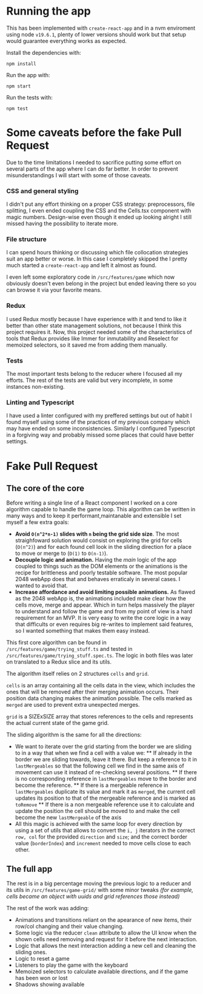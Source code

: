 # Running the app

This has been implemented with `create-react-app` and in a nvm enviroment using node `v19.6.1`, plenty of lower versions should work but that setup would guarantee everything works as expected.

Install the dependencies with:

```
npm install
```

Run the app with:

```
npm start
```

Run the tests with:

```
npm test
```

# Some caveats before the fake Pull Request

Due to the time limitations I needed to sacrifice putting some effort on several parts of the app where I can do far better. In order to prevent misunderstandings I will start with some of those caveats.

### CSS and general styling

I didn't put any effort thinking on a proper CSS strategy: preprocessors, file splitting, I even ended coupling the CSS and the Cells.tsx component with magic numbers. Design-wise even though it ended up looking alright I still missed having the possibility to iterate more.

### File structure

I can spend hours thinking or discussing which file collocation strategies suit an app better or worse. In this case I completely skipped the I pretty much started a `create-react-app` and left it almost as found.

I even left some exploratory code in `/src/features/game` which now obviously doesn't even belong in the project but ended leaving there so you can browse it via your favorite means.

### Redux

I used Redux mostly because I have experience with it and tend to like it better than other state management solutions, not because I think this project requires it.
Now, this project needed some of the characteristics of tools that Redux provides like Immer for inmutability and Reselect for memoized selectors, so it saved me from adding them manually.

### Tests

The most important tests belong to the reducer where I focused all my efforts. The rest of the tests are valid but very incomplete, in some instances non-existing.

### Linting and Typescript

I have used a linter configured with my preffered settings but out of habit I found myself using some of the practices of my previous company which may have ended on some inconsistencies.
Similarly I configured Typescript in a forgiving way and probably missed some places that could have better settings.

# Fake Pull Request

## The core of the core

Before writing a single line of a React component I worked on a core algorithm capable to handle the game loop. This algorithm can be written in many ways and to keep it performant,maintanable and extensible I set myself a few extra goals:

- **Avoid `O(n^2*n-1)` slides with `n` being the grid side size**. The most straighfoward solution would consist on exploring the grid for cells (`O(n^2)`) and for each found cell look in the sliding direction for a place to move or merge to (`O(1)` to `O(n-1)`).
- **Decouple logic and animation.** Having the _main_ logic of the app coupled to things such as the DOM elements or the animations is the recipe for brittleness and poorly testable software. The most popular 2048 webApp does that and behaves erraticaly in several cases. I wanted to avoid that.
- **Increase affordance and avoid limiting possible animations.** As flawed as the 2048 webApp is, the animations included make clear how the cells move, merge and appear. Which in turn helps massively the player to understand and follow the game and from my point of view is a hard requirement for an MVP. It is very easy to write the core logic in a way that difficults or even requires big re-writes to implement said features, so I wanted something that makes them easy instead.

This first core algorithm can be found in `/src/features/game/trying_stuff.ts` and tested in `/src/features/game/trying_stuff.spec.ts`. The logic in both files was later on translated to a Redux slice and its utils.

The algorithm itself relies on 2 structures `cells` and `grid`.

`cells` is an array containing all the cells data in the view, which includes the ones that will be removed after their merging animation occurs. Their position data changing makes the animation possible. The cells marked as `merged` are used to prevent extra unexpected merges.

`grid` is a SIZExSIZE array that stores references to the cells and represents the actual current state of the game grid.

The sliding algorithm is the same for all the directions:

- We want to iterate over the grid starting from the border we are sliding to in a way that when we find a cell with a value we:
  ** If already in the border we are sliding towards, leave it there. But keep a reference to it in `lastMergeables` so that the following cell we find in the same axis of movement can use it instead of re-checking several positions.
  ** If there is no corresponding reference in `lastMergeables` move to the border and become the reference.
  ** If there is a mergeable reference in `lastMergeables` duplicate its value and mark it as `merged`, the current cell updates its position to that of the mergeable reference and is marked as `toRemove`
  ** If there is a non mergeable reference use it to calculate and update the position the cell should be moved to and make the cell become the new `lastMergeable` of the axis
- All this magic is achieved with the same loop for every direction by using a set of utils that allows to convert the `i, j` iterators in the correct `row, col` for the provided `direction` and `size`; and the correct border value (`borderIndex`) and `increment` needed to move cells close to each other.

## The full app

The rest is in a big percentage moving the previous logic to a reducer and its utils in `/src/features/game-grid/` with some minor tweaks _(for example, cells became an object with uuids and grid references those instead)_

The rest of the work was adding:

- Animations and transitions reliant on the apearance of new items, their row/col changing and their value changing.
- Some logic via the reducer `clean` attribute to allow the UI know when the shown cells need removing and request for it before the next interaction.
- Logic that allows the next interaction adding a new cell and cleaning the sliding ones.
- Logic to reset a game
- Listeners to play the game with the keyboard
- Memoized selectors to calculate available directions, and if the game has been won or lost
- Shadows showing available
